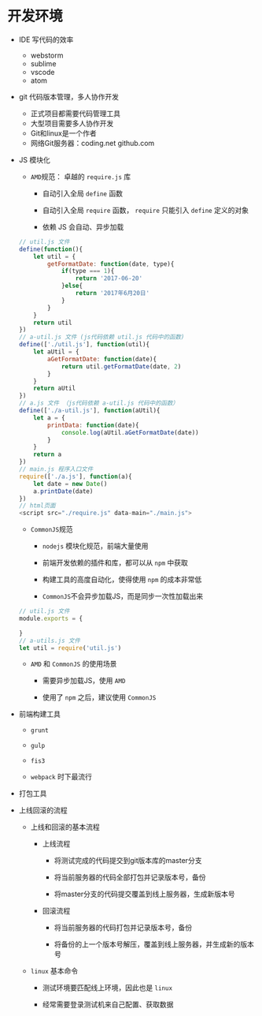# 开发环境

* IDE 写代码的效率

	* webstorm
	* sublime
	* vscode
	* atom
	
* git 代码版本管理，多人协作开发

	* 正式项目都需要代码管理工具
	* 大型项目需要多人协作开发
	* Git和linux是一个作者
	* 网络Git服务器：coding.net github.com

* JS 模块化

	* `AMD`规范： 卓越的 `require.js` 库
		
		* 自动引入全局 `define` 函数
		
		* 自动引入全局 `require` 函数， `require` 只能引入 `define` 定义的对象
	
		* 依赖 JS 会自动、异步加载

	```JavaScript
	// util.js 文件
	define(function(){
		let util = {
			getFormatDate: function(date, type){
				if(type === 1){
					return '2017-06-20'
				}else{
					return '2017年6月20日'
				}
			}
		}
		return util
	})
	// a-util.js 文件 (js代码依赖 util.js 代码中的函数)
	define(['./util.js'], function(util){
		let aUtil = {
			aGetFormatDate: function(date){
				return util.getFormatDate(date, 2)
			}
		}
		return aUtil
	})
	// a.js 文件 （js代码依赖 a-util.js 代码中的函数）
	define(['./a-util.js'], function(aUtil){
		let a = {
			printData: function(date){
				console.log(aUtil.aGetFormatDate(date))
			}
		}
		return a
	})
	// main.js 程序入口文件 
	require(['./a.js'], function(a){
		let date = new Date()
		a.printDate(date)
	})
	// html页面
	<script src="./require.js" data-main="./main.js">
	```
	
	* `CommonJS`规范
	
		* `nodejs` 模块化规范，前端大量使用

		* 前端开发依赖的插件和库，都可以从 `npm` 中获取

		* 构建工具的高度自动化，使得使用 `npm` 的成本非常低

		* `CommonJS`不会异步加载JS，而是同步一次性加载出来

	```JavaScript
	// util.js 文件
	module.exports = {
		
	}
	// a-utils.js 文件
	let util = require('util.js')
	```

	* `AMD` 和 `CommonJS` 的使用场景

		* 需要异步加载JS，使用 `AMD`

		* 使用了 `npm` 之后，建议使用 `CommonJS`

* 前端构建工具

	* `grunt`

	* `gulp`

	* `fis3`

	* `webpack` 时下最流行

* 打包工具

* 上线回滚的流程

	* 上线和回滚的基本流程

		* 上线流程

			* 将测试完成的代码提交到git版本库的master分支

			* 将当前服务器的代码全部打包并记录版本号，备份

			* 将master分支的代码提交覆盖到线上服务器，生成新版本号

		* 回滚流程

			* 将当前服务器的代码打包并记录版本号，备份

			* 将备份的上一个版本号解压，覆盖到线上服务器，并生成新的版本号
	
	* `linux` 基本命令

		* 测试环境要匹配线上环境，因此也是 `linux`

		* 经常需要登录测试机来自己配置、获取数据